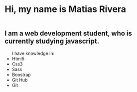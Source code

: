<h1>Hi, my name is Matias Rivera</h1>

<img scr="[dev.gif](https://i.pinimg.com/originals/7e/b2/49/7eb249f2fd2e58e9ad6dd60ef892971b.gif)">

<h2>I am a web development student, who is currently studying javascript.</h2>

<ul>I have knowledge in:
<li>Html5</li>
<li>Css3</li>
<li>Sass</li>
<li>Boostrap</li>
<li>Git Hub</li>
<li>Git</li>
</ul>
